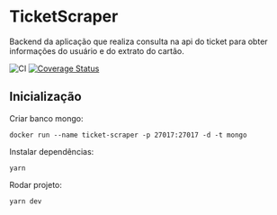 # TicketScraper

Backend da aplicação que realiza consulta na api do ticket para obter informações do usuário e do extrato do cartão.

![CI](https://github.com/laraludwig18/ticket-scraper-api/workflows/CI/badge.svg)
[![Coverage Status](https://coveralls.io/repos/github/laraludwig18/ticket-scraper-api/badge.svg?branch=master)](https://coveralls.io/github/laraludwig18/ticket-scraper-api?branch=master)

## Inicialização

Criar banco mongo:
```
docker run --name ticket-scraper -p 27017:27017 -d -t mongo
```
Instalar dependências:
```
yarn
```
Rodar projeto:
```
yarn dev
```
